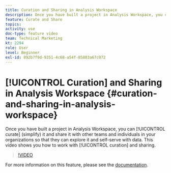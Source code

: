 ```yaml
---
title: Curation and Sharing in Analysis Workspace
description: Once you have built a project in Analysis Workspace, you can curate (simplify) it and share it with other teams and individuals in your organizations so that they can explore it and self-serve with data. This video shows you how to work with curation and sharing.
feature: Curate and Share
topics: 
activity: use
doc-type: feature video
team: Technical Marketing
kt: 2294
role: User
level: Beginner
exl-id: 892b7f9d-9351-4c68-a54f-85803a67c072
---
```

# [!UICONTROL Curation] and Sharing in Analysis Workspace {#curation-and-sharing-in-analysis-workspace}

Once you have built a project in Analysis Workspace, you can [!UICONTROL curate] (simplify) it and share it with other teams and individuals in your organizations so that they can explore it and self-serve with data. This video shows you how to work with [!UICONTROL curation] and sharing.

>[!VIDEO](https://video.tv.adobe.com/v/24711/?quality=12)

For more information on this feature, please see the [documentation](https://marketing.adobe.com/resources/help/en_US/analytics/analysis-workspace/curate.html).
